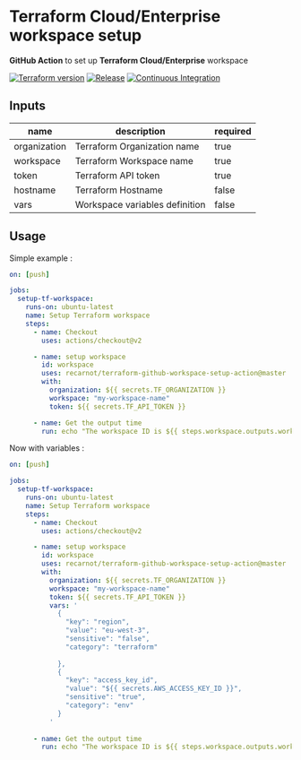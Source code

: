 # Terraform Cloud/Enterprise workspace setup
**GitHub Action** to set up **Terraform Cloud/Enterprise** workspace

<p align="left">
<a href="https://github.com/recarnot/terraform-github-workspace-setup-action/"><img alt="Terraform version" src="https://img.shields.io/badge/Terraform-%3E%3D0.12-orange" /></a>
<a href="https://registry.terraform.io/modules/recarnot/cicd-bootstrap/github/"><img alt="Release" src="https://img.shields.io/github/v/release/recarnot/terraform-github-workspace-setup-action" /></a>
<a href="https://github.com/recarnot/terraform-github-workspace-setup-action/actions"><img alt="Continuous Integration" src="https://github.com/recarnot/terraform-github-workspace-setup-action/workflows/Setup%20Workspace/badge.svg" /></a>
</p>

## Inputs

| name         | description                    | required |
| ------------ | ------------------------------ | -------- |
| organization | Terraform Organization name    | true     |
| workspace    | Terraform Workspace name       | true     |
| token        | Terraform API token            | true     |
| hostname     | Terraform Hostname             | false    |
| vars         | Workspace variables definition | false    |



## Usage

Simple example : 

```yaml
on: [push]

jobs:
  setup-tf-workspace:
    runs-on: ubuntu-latest
    name: Setup Terraform workspace
    steps:
      - name: Checkout
        uses: actions/checkout@v2

      - name: setup workspace
        id: workspace
        uses: recarnot/terraform-github-workspace-setup-action@master
        with:
          organization: ${{ secrets.TF_ORGANIZATION }}
          workspace: "my-workspace-name"
          token: ${{ secrets.TF_API_TOKEN }}

      - name: Get the output time
        run: echo "The workspace ID is ${{ steps.workspace.outputs.workspace_id }}"
```



Now with variables : 
```yaml
on: [push]

jobs:
  setup-tf-workspace:
    runs-on: ubuntu-latest
    name: Setup Terraform workspace
    steps:
      - name: Checkout
        uses: actions/checkout@v2

      - name: setup workspace
        id: workspace
        uses: recarnot/terraform-github-workspace-setup-action@master
        with:
          organization: ${{ secrets.TF_ORGANIZATION }}
          workspace: "my-workspace-name"
          token: ${{ secrets.TF_API_TOKEN }}
          vars: '
            {
              "key": "region",
              "value": "eu-west-3",
              "sensitive": "false",
              "category": "terraform"
              
            },
            {
              "key": "access_key_id",
              "value": "${{ secrets.AWS_ACCESS_KEY_ID }}",
              "sensitive": "true",
              "category": "env"
            }
          '
          
      - name: Get the output time
        run: echo "The workspace ID is ${{ steps.workspace.outputs.workspace_id }}"
```
